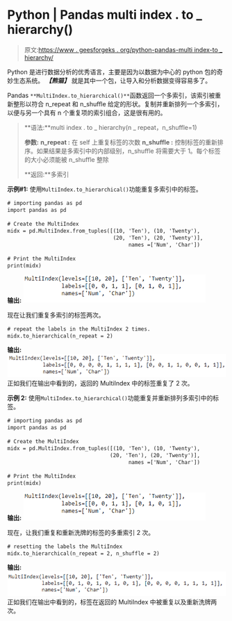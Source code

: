 # Python | Pandas multi index . to _ hierarchy()

> 原文:[https://www . geesforgeks . org/python-pandas-multi index-to _ hierarchy/](https://www.geeksforgeeks.org/python-pandas-multiindex-to_hierarchical/)

Python 是进行数据分析的优秀语言，主要是因为以数据为中心的 python 包的奇妙生态系统。 ***【熊猫】*** 就是其中一个包，让导入和分析数据变得容易多了。

Pandas `**MultiIndex.to_hierarchical()**`函数返回一个多索引，该索引被重新整形以符合 n_repeat 和 n_shuffle 给定的形状。复制并重新排列一个多索引，以便与另一个具有 n 个重复项的索引组合，这是很有用的。

> **语法:**multi index . to _ hierarchy(n _ repeat，n_shuffle=1)
> 
> **参数:**
> **n_repeat :** 在 self 上重复标签的次数
> **n_shuffle :** 控制标签的重新排序。如果结果是多索引中的内部级别，n_shuffle 将需要大于 1。每个标签的大小必须能被 n_shuffle 整除
> 
> **返回:**多索引

**示例#1:** 使用`MultiIndex.to_hierarchical()`功能重复多索引中的标签。

```
# importing pandas as pd
import pandas as pd

# Create the MultiIndex
midx = pd.MultiIndex.from_tuples([(10, 'Ten'), (10, 'Twenty'),
                                  (20, 'Ten'), (20, 'Twenty')], 
                                       names =['Num', 'Char'])

# Print the MultiIndex
print(midx)
```

**输出:**
![](img/b0af7b7553a581f3b3b19b25ac2da2d5.png)

现在让我们重复多索引的标签两次。

```
# repeat the labels in the MultiIndex 2 times.
midx.to_hierarchical(n_repeat = 2)
```

**输出:**
![](img/b9d35bb283fcc858b9a565666e870d51.png)
正如我们在输出中看到的，返回的 MultiIndex 中的标签重复了 2 次。

**示例 2:** 使用`MultiIndex.to_hierarchical()`功能重复并重新排列多索引中的标签。

```
# importing pandas as pd
import pandas as pd

# Create the MultiIndex
midx = pd.MultiIndex.from_tuples([(10, 'Ten'), (10, 'Twenty'), 
                                 (20, 'Ten'), (20, 'Twenty')],
                                       names =['Num', 'Char'])

# Print the MultiIndex
print(midx)
```

**输出:**
![](img/b0af7b7553a581f3b3b19b25ac2da2d5.png)

现在，让我们重复和重新洗牌的标签的多重索引 2 次。

```
# resetting the labels the MultiIndex
midx.to_hierarchical(n_repeat = 2, n_shuffle = 2)
```

**输出:**
![](img/5432cd2fe3ccb561e892f728a480ff1e.png)
正如我们在输出中看到的，标签在返回的 MultiIndex 中被重复以及重新洗牌两次。